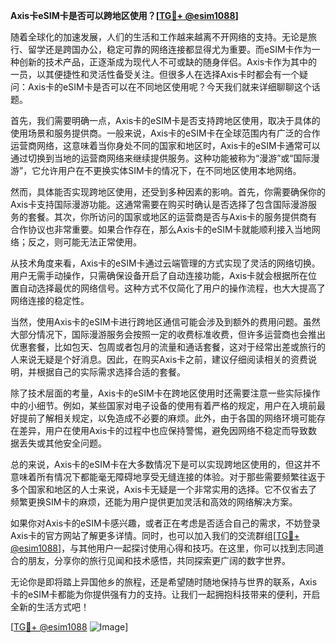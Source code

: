 **Axis卡eSIM卡是否可以跨地区使用？[[TG💪+ @esim1088](https://t.me/s/esim1088)]**

随着全球化的加速发展，人们的生活和工作越来越离不开网络的支持。无论是旅行、留学还是跨国办公，稳定可靠的网络连接都显得尤为重要。而eSIM卡作为一种创新的技术产品，正逐渐成为现代人不可或缺的随身伴侣。Axis卡作为其中的一员，以其便捷性和灵活性备受关注。但很多人在选择Axis卡时都会有一个疑问：Axis卡的eSIM卡是否可以在不同地区使用呢？今天我们就来详细聊聊这个话题。

首先，我们需要明确一点，Axis卡的eSIM卡是否支持跨地区使用，取决于具体的使用场景和服务提供商。一般来说，Axis卡的eSIM卡在全球范围内有广泛的合作运营商网络，这意味着当你身处不同的国家和地区时，Axis卡的eSIM卡通常可以通过切换到当地的运营商网络来继续提供服务。这种功能被称为“漫游”或“国际漫游”，它允许用户在不更换实体SIM卡的情况下，在不同地区使用本地网络。

然而，具体能否实现跨地区使用，还受到多种因素的影响。首先，你需要确保你的Axis卡支持国际漫游功能。这通常需要在购买时确认是否选择了包含国际漫游服务的套餐。其次，你所访问的国家或地区的运营商是否与Axis卡的服务提供商有合作协议也非常重要。如果合作存在，那么Axis卡的eSIM卡就能顺利接入当地网络；反之，则可能无法正常使用。

从技术角度来看，Axis卡的eSIM卡通过云端管理的方式实现了灵活的网络切换。用户无需手动操作，只需确保设备开启了自动连接功能，Axis卡就会根据所在位置自动选择最优的网络信号。这种方式不仅简化了用户的操作流程，也大大提高了网络连接的稳定性。

当然，使用Axis卡的eSIM卡进行跨地区通信可能会涉及到额外的费用问题。虽然大部分情况下，国际漫游服务会按照一定的收费标准收费，但许多运营商也会推出优惠套餐，比如包天、包周或者包月的流量和通话套餐，这对于经常出差或旅行的人来说无疑是个好消息。因此，在购买Axis卡之前，建议仔细阅读相关的资费说明，并根据自己的实际需求选择合适的套餐。

除了技术层面的考量，Axis卡的eSIM卡在跨地区使用时还需要注意一些实际操作中的小细节。例如，某些国家对电子设备的使用有着严格的规定，用户在入境前最好提前了解相关规定，以免造成不必要的麻烦。此外，由于各国的网络环境可能存在差异，用户在使用Axis卡的过程中也应保持警惕，避免因网络不稳定而导致数据丢失或其他安全问题。

总的来说，Axis卡的eSIM卡在大多数情况下是可以实现跨地区使用的，但这并不意味着所有情况下都能毫无障碍地享受无缝连接的体验。对于那些需要频繁往返于多个国家和地区的人士来说，Axis卡无疑是一个非常实用的选择。它不仅省去了频繁更换SIM卡的麻烦，还能为用户提供更加灵活和高效的网络解决方案。

如果你对Axis卡的eSIM卡感兴趣，或者正在考虑是否适合自己的需求，不妨登录Axis卡的官方网站了解更多详情。同时，也可以加入我们的交流群组[[TG💪+ @esim1088](https://t.me/s/esim1088)]，与其他用户一起探讨使用心得和技巧。在这里，你可以找到志同道合的朋友，分享你的旅行见闻和技术感悟，共同探索更广阔的数字世界。

无论你是即将踏上异国他乡的旅程，还是希望随时随地保持与世界的联系，Axis卡的eSIM卡都能为你提供强有力的支持。让我们一起拥抱科技带来的便利，开启全新的生活方式吧！

[[TG💪+ @esim1088](https://t.me/s/esim1088) ![Image](https://i.postimg.cc/4NQfJmqS/Snipaste-2025-05-13-00-14-12.png)]